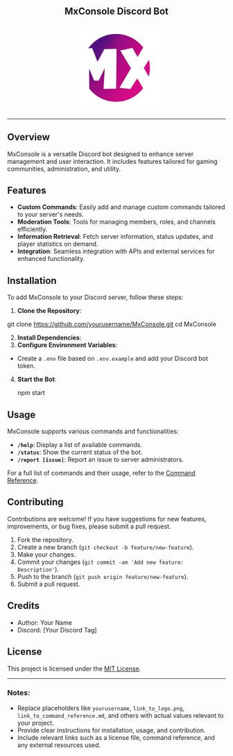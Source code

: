 <h2 align="center">
    MxConsole Discord Bot
</h2>

<p align="center">
    <img src="MxConsole2.png" alt="MxConsole Logo" width="200"/>
</p>

---

## Overview

MxConsole is a versatile Discord bot designed to enhance server management and user interaction. It includes features tailored for gaming communities, administration, and utility.

## Features

- **Custom Commands**: Easily add and manage custom commands tailored to your server's needs.
- **Moderation Tools**: Tools for managing members, roles, and channels efficiently.
- **Information Retrieval**: Fetch server information, status updates, and player statistics on demand.
- **Integration**: Seamless integration with APIs and external services for enhanced functionality.

## Installation

To add MxConsole to your Discord server, follow these steps:

1. **Clone the Repository**:
   
git clone https://github.com/yourusername/MxConsole.git
cd MxConsole

2. **Install Dependencies**:
3. **Configure Environment Variables**:
- Create a `.env` file based on `.env.example` and add your Discord bot token.

4. **Start the Bot**:

   npm start

   
## Usage

MxConsole supports various commands and functionalities:

- **`/help`**: Display a list of available commands.
- **`/status`**: Show the current status of the bot.
- **`/report [issue]`**: Report an issue to server administrators.

For a full list of commands and their usage, refer to the [Command Reference](link_to_command_reference.md).

## Contributing

Contributions are welcome! If you have suggestions for new features, improvements, or bug fixes, please submit a pull request.

1. Fork the repository.
2. Create a new branch (`git checkout -b feature/new-feature`).
3. Make your changes.
4. Commit your changes (`git commit -am 'Add new feature: Description'`).
5. Push to the branch (`git push origin feature/new-feature`).
6. Submit a pull request.

## Credits

- Author: Your Name
- Discord: [Your Discord Tag]

## License

This project is licensed under the [MIT License](link_to_license).

---

### Notes:

- Replace placeholders like `yourusername`, `link_to_logo.png`, `link_to_command_reference.md`, and others with actual values relevant to your project.
- Provide clear instructions for installation, usage, and contribution.
- Include relevant links such as a license file, command reference, and any external resources used.

